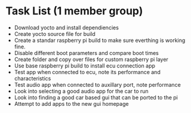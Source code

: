 # Task List (1 member group)
- Download yocto and install dependiencies
- Create yocto source file for build
- Create a standar raspberry pi build to make sure everthing is working fine.
- Disable different boot parameters and compare boot times
- Create folder and copy over files for custom raspberry pi layer
- Use base raspberry pi build to install ecu connection app
- Test app when connected to ecu, note its performance and characteristics
- Test audio app when connected to auxillary port, note performance
- Look into selecting a good audio app for the car to run
- Look into finding a good car based gui that can be ported to the pi
- Attempt to add apps to the new gui homepage
